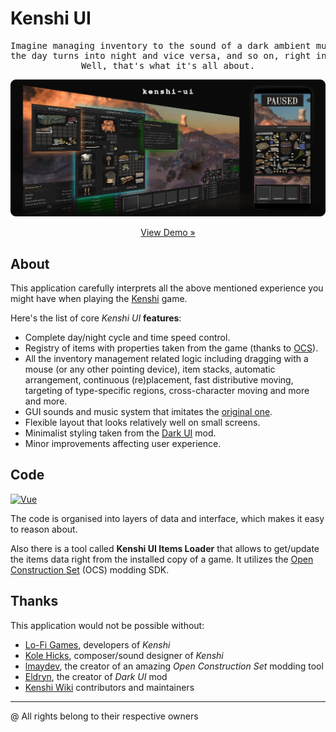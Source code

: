 # Kenshi UI

<pre align="center">
Imagine managing inventory to the sound of a dark ambient music, while watching
the day turns into night and vice versa, and so on, right in your browser.
Well, that's what it's all about.
</pre>

![](docs/social-preview.png?raw=true)

<div align="center"><a href="https://valooford.github.io/kenshi-ui/">View Demo »</a></div>

## About

This application carefully interprets all the above mentioned experience you might have when playing the [Kenshi](https://store.steampowered.com/app/233860/Kenshi/) game.

Here's the list of core _Kenshi UI_ **features**:

- Complete day/night cycle and time speed control.
- Registry of items with properties taken from the game (thanks to [OCS](https://github.com/lmaydev/OpenConstructionSetOld)).
- All the inventory management related logic including dragging with a mouse (or any other pointing device), item stacks, automatic arrangement, continuous (re)placement, fast distributive moving, targeting of type-specific regions, cross-character moving and more and more.
- GUI sounds and music system that imitates the [original one](https://www.youtube.com/watch?v=wPEJRJWHz4k).
- Flexible layout that looks relatively well on small screens.
- Minimalist styling taken from the [Dark UI](https://steamcommunity.com/sharedfiles/filedetails/?id=1200632417) mod.
- Minor improvements affecting user experience.

## Code

[![Vue](https://img.shields.io/badge/Vue.js-35495E?style=for-the-badge&logo=vuedotjs&logoColor=4FC08D)](https://vuejs.org/)

The code is organised into layers of data and interface, which makes it easy to reason about.

Also there is a tool called **Kenshi UI Items Loader** that allows to get/update the items data right from the installed copy of a game. It utilizes the [Open Construction Set](https://github.com/lmaydev/OpenConstructionSetOld) (OCS) modding SDK.

## Thanks

This application would not be possible without:

- [Lo-Fi Games](https://lofigames.com/), developers of _Kenshi_
- [Kole Hicks](https://www.youtube.com/@KoleMusician), composer/sound designer of _Kenshi_
- [lmaydev](https://github.com/lmaydev), the creator of an amazing _Open Construction Set_ modding tool
- [Eldryn](https://steamcommunity.com/id/Eldryn), the creator of _Dark UI_ mod
- [Kenshi Wiki](https://kenshi.fandom.com/) contributors and maintainers

---

@ All rights belong to their respective owners

